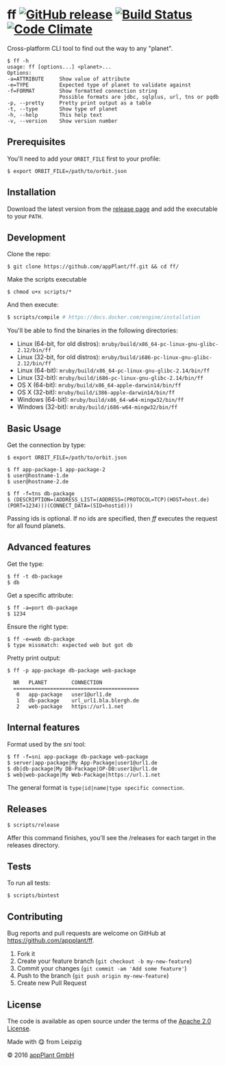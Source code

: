 # ff [![GitHub release](https://img.shields.io/github/release/appPlant/ff.svg)](https://github.com/appPlant/ff/releases) [![Build Status](https://travis-ci.org/appPlant/ff.svg?branch=master)](https://travis-ci.org/appPlant/ff) [![Code Climate](https://codeclimate.com/github/appPlant/ff/badges/gpa.svg)](https://codeclimate.com/github/appPlant/ff)

Cross-platform CLI tool to find out the way to any "planet".

    $ ff -h
    usage: ff [options...] <planet>...
    Options:
    -a=ATTRIBUTE     Show value of attribute
    -e=TYPE          Expected type of planet to validate against
    -f=FORMAT        Show formatted connection string
                     Possible formats are jdbc, sqlplus, url, tns or pqdb
    -p, --pretty     Pretty print output as a table
    -t, --type       Show type of planet
    -h, --help       This help text
    -v, --version    Show version number

## Prerequisites
You'll need to add your `ORBIT_FILE` first to your profile:

    $ export ORBIT_FILE=/path/to/orbit.json

## Installation

Download the latest version from the [release page][releases] and add the executable to your `PATH`.

## Development

Clone the repo:
    
    $ git clone https://github.com/appPlant/ff.git && cd ff/

Make the scripts executable

    $ chmod u+x scripts/*

And then execute:

```bash
$ scripts/compile # https://docs.docker.com/engine/installation
```

You'll be able to find the binaries in the following directories:

- Linux (64-bit, for old distros): `mruby/build/x86_64-pc-linux-gnu-glibc-2.12/bin/ff`
- Linux (32-bit, for old distros): `mruby/build/i686-pc-linux-gnu-glibc-2.12/bin/ff`
- Linux (64-bit): `mruby/build/x86_64-pc-linux-gnu-glibc-2.14/bin/ff`
- Linux (32-bit): `mruby/build/i686-pc-linux-gnu-glibc-2.14/bin/ff`
- OS X (64-bit): `mruby/build/x86_64-apple-darwin14/bin/ff`
- OS X (32-bit): `mruby/build/i386-apple-darwin14/bin/ff`
- Windows (64-bit): `mruby/build/x86_64-w64-mingw32/bin/ff`
- Windows (32-bit): `mruby/build/i686-w64-mingw32/bin/ff`

## Basic Usage

Get the connection by type:

    $ export ORBIT_FILE=/path/to/orbit.json

    $ ff app-package-1 app-package-2
    $ user@hostname-1.de
    $ user@hostname-2.de

    $ ff -f=tns db-package
    $ (DESCRIPTION=(ADDRESS_LIST=(ADDRESS=(PROTOCOL=TCP)(HOST=host.de)(PORT=1234)))(CONNECT_DATA=(SID=hostid)))

Passing ids is optional. If no ids are specified, then _ff_ executes the request for all found planets.

## Advanced features

Get the type:

    $ ff -t db-package
    $ db

Get a specific attribute:

    $ ff -a=port db-package
    $ 1234

Ensure the right type:

    $ ff -e=web db-package
    $ type missmatch: expected web but got db

Pretty print output:

    $ ff -p app-package db-package web-package
    
      NR   PLANET        CONNECTION            
      =========================================
       0   app-package   user1@url1.de         
       1   db-package    url_url1.bla.blergh.de
       2   web-package   https://url.1.net

## Internal features

Format used by the _sni_ tool:

    $ ff -f=sni app-package db-package web-package
    $ server|app-package|My App-Package|user1@url1.de
    $ db|db-package|My DB-Package|OP-DB:user1@url1.de
    $ web|web-package|My Web-Package|https://url.1.net

The general format is `type|id|name|type specific connection`.

## Releases

    $ scripts/release

Affer this command finishes, you'll see the /releases for each target in the releases directory.

## Tests

To run all tests:

    $ scripts/bintest

## Contributing

Bug reports and pull requests are welcome on GitHub at https://github.com/appplant/ff.

1. Fork it
2. Create your feature branch (`git checkout -b my-new-feature`)
3. Commit your changes (`git commit -am 'Add some feature'`)
4. Push to the branch (`git push origin my-new-feature`)
5. Create new Pull Request


## License

The code is available as open source under the terms of the [Apache 2.0 License][license].

Made with :yum: from Leipzig

© 2016 [appPlant GmbH][appplant]

[releases]: https://github.com/appPlant/ff/releases
[docker]: https://docs.docker.com/engine/installation
[license]: http://opensource.org/licenses/Apache-2.0
[appplant]: www.appplant.de

